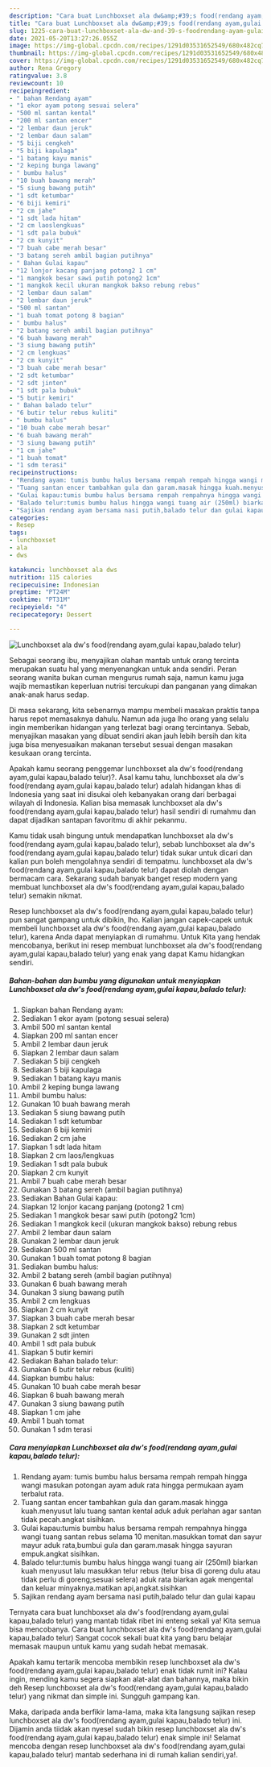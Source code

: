 ```yaml
---
description: "Cara buat Lunchboxset ala dw&amp;#39;s food(rendang ayam,gulai kapau,balado telur) yang enak Untuk Jualan"
title: "Cara buat Lunchboxset ala dw&amp;#39;s food(rendang ayam,gulai kapau,balado telur) yang enak Untuk Jualan"
slug: 1225-cara-buat-lunchboxset-ala-dw-and-39-s-foodrendang-ayam-gulai-kapau-balado-telur-yang-enak-untuk-jualan
date: 2021-05-20T13:27:26.055Z
image: https://img-global.cpcdn.com/recipes/1291d03531652549/680x482cq70/lunchboxset-ala-dws-foodrendang-ayamgulai-kapaubalado-telur-foto-resep-utama.jpg
thumbnail: https://img-global.cpcdn.com/recipes/1291d03531652549/680x482cq70/lunchboxset-ala-dws-foodrendang-ayamgulai-kapaubalado-telur-foto-resep-utama.jpg
cover: https://img-global.cpcdn.com/recipes/1291d03531652549/680x482cq70/lunchboxset-ala-dws-foodrendang-ayamgulai-kapaubalado-telur-foto-resep-utama.jpg
author: Rena Gregory
ratingvalue: 3.8
reviewcount: 10
recipeingredient:
- " bahan Rendang ayam"
- "1 ekor ayam potong sesuai selera"
- "500 ml santan kental"
- "200 ml santan encer"
- "2 lembar daun jeruk"
- "2 lembar daun salam"
- "5 biji cengkeh"
- "5 biji kapulaga"
- "1 batang kayu manis"
- "2 keping bunga lawang"
- " bumbu halus"
- "10 buah bawang merah"
- "5 siung bawang putih"
- "1 sdt ketumbar"
- "6 biji kemiri"
- "2 cm jahe"
- "1 sdt lada hitam"
- "2 cm laoslengkuas"
- "1 sdt pala bubuk"
- "2 cm kunyit"
- "7 buah cabe merah besar"
- "3 batang sereh ambil bagian putihnya"
- " Bahan Gulai kapau"
- "12 lonjor kacang panjang potong2 1 cm"
- "1 mangkok besar sawi putih potong2 1cm"
- "1 mangkok kecil ukuran mangkok bakso rebung rebus"
- "2 lembar daun salam"
- "2 lembar daun jeruk"
- "500 ml santan"
- "1 buah tomat potong 8 bagian"
- " bumbu halus"
- "2 batang sereh ambil bagian putihnya"
- "6 buah bawang merah"
- "3 siung bawang putih"
- "2 cm lengkuas"
- "2 cm kunyit"
- "3 buah cabe merah besar"
- "2 sdt ketumbar"
- "2 sdt jinten"
- "1 sdt pala bubuk"
- "5 butir kemiri"
- " Bahan balado telur"
- "6 butir telur rebus kuliti"
- " bumbu halus"
- "10 buah cabe merah besar"
- "6 buah bawang merah"
- "3 siung bawang putih"
- "1 cm jahe"
- "1 buah tomat"
- "1 sdm terasi"
recipeinstructions:
- "Rendang ayam: tumis bumbu halus bersama rempah rempah hingga wangi masukan potongan ayam aduk rata hingga permukaan ayam terbalut rata."
- "Tuang santan encer tambahkan gula dan garam.masak hingga kuah.menyusut lalu tuang santan kental aduk aduk perlahan agar santan tidak pecah.angkat sisihkan."
- "Gulai kapau:tumis bumbu halus bersama rempah rempahnya hingga wangi tuang santan rebus selama 10 menitan.masukkan tomat dan sayur mayur aduk rata,bumbui gula dan garam.masak hingga sayuran empuk.angkat sisihkan."
- "Balado telur:tumis bumbu halus hingga wangi tuang air (250ml) biarkan kuah menyusut lalu masukkan telur rebus (telur bisa di goreng dulu atau tidak perlu di goreng;sesuai selera) aduk rata biarkan agak mengental dan keluar minyaknya.matikan api,angkat.sisihkan"
- "Sajikan rendang ayam bersama nasi putih,balado telur dan gulai kapau"
categories:
- Resep
tags:
- lunchboxset
- ala
- dws

katakunci: lunchboxset ala dws 
nutrition: 115 calories
recipecuisine: Indonesian
preptime: "PT24M"
cooktime: "PT31M"
recipeyield: "4"
recipecategory: Dessert

---
```



![Lunchboxset ala dw&#39;s food(rendang ayam,gulai kapau,balado telur)](https://img-global.cpcdn.com/recipes/1291d03531652549/680x482cq70/lunchboxset-ala-dws-foodrendang-ayamgulai-kapaubalado-telur-foto-resep-utama.jpg)

Sebagai seorang ibu, menyajikan olahan mantab untuk orang tercinta merupakan suatu hal yang menyenangkan untuk anda sendiri. Peran seorang  wanita bukan cuman mengurus rumah saja, namun kamu juga wajib memastikan keperluan nutrisi tercukupi dan panganan yang dimakan anak-anak harus sedap.

Di masa  sekarang, kita sebenarnya mampu membeli masakan praktis tanpa harus repot memasaknya dahulu. Namun ada juga lho orang yang selalu ingin memberikan hidangan yang terlezat bagi orang tercintanya. Sebab, menyajikan masakan yang dibuat sendiri akan jauh lebih bersih dan kita juga bisa menyesuaikan makanan tersebut sesuai dengan masakan kesukaan orang tercinta. 



Apakah kamu seorang penggemar lunchboxset ala dw&#39;s food(rendang ayam,gulai kapau,balado telur)?. Asal kamu tahu, lunchboxset ala dw&#39;s food(rendang ayam,gulai kapau,balado telur) adalah hidangan khas di Indonesia yang saat ini disukai oleh kebanyakan orang dari berbagai wilayah di Indonesia. Kalian bisa memasak lunchboxset ala dw&#39;s food(rendang ayam,gulai kapau,balado telur) hasil sendiri di rumahmu dan dapat dijadikan santapan favoritmu di akhir pekanmu.

Kamu tidak usah bingung untuk mendapatkan lunchboxset ala dw&#39;s food(rendang ayam,gulai kapau,balado telur), sebab lunchboxset ala dw&#39;s food(rendang ayam,gulai kapau,balado telur) tidak sukar untuk dicari dan kalian pun boleh mengolahnya sendiri di tempatmu. lunchboxset ala dw&#39;s food(rendang ayam,gulai kapau,balado telur) dapat diolah dengan bermacam cara. Sekarang sudah banyak banget resep modern yang membuat lunchboxset ala dw&#39;s food(rendang ayam,gulai kapau,balado telur) semakin nikmat.

Resep lunchboxset ala dw&#39;s food(rendang ayam,gulai kapau,balado telur) pun sangat gampang untuk dibikin, lho. Kalian jangan capek-capek untuk membeli lunchboxset ala dw&#39;s food(rendang ayam,gulai kapau,balado telur), karena Anda dapat menyiapkan di rumahmu. Untuk Kita yang hendak mencobanya, berikut ini resep membuat lunchboxset ala dw&#39;s food(rendang ayam,gulai kapau,balado telur) yang enak yang dapat Kamu hidangkan sendiri.

<!--inarticleads1-->

##### Bahan-bahan dan bumbu yang digunakan untuk menyiapkan Lunchboxset ala dw&#39;s food(rendang ayam,gulai kapau,balado telur):

1. Siapkan  bahan Rendang ayam:
1. Sediakan 1 ekor ayam (potong sesuai selera)
1. Ambil 500 ml santan kental
1. Siapkan 200 ml santan encer
1. Ambil 2 lembar daun jeruk
1. Siapkan 2 lembar daun salam
1. Sediakan 5 biji cengkeh
1. Sediakan 5 biji kapulaga
1. Sediakan 1 batang kayu manis
1. Ambil 2 keping bunga lawang
1. Ambil  bumbu halus:
1. Gunakan 10 buah bawang merah
1. Sediakan 5 siung bawang putih
1. Sediakan 1 sdt ketumbar
1. Sediakan 6 biji kemiri
1. Sediakan 2 cm jahe
1. Siapkan 1 sdt lada hitam
1. Siapkan 2 cm laos/lengkuas
1. Sediakan 1 sdt pala bubuk
1. Siapkan 2 cm kunyit
1. Ambil 7 buah cabe merah besar
1. Gunakan 3 batang sereh (ambil bagian putihnya)
1. Sediakan  Bahan Gulai kapau:
1. Siapkan 12 lonjor kacang panjang (potong2 1 cm)
1. Sediakan 1 mangkok besar sawi putih (potong2 1cm)
1. Sediakan 1 mangkok kecil (ukuran mangkok bakso) rebung rebus
1. Ambil 2 lembar daun salam
1. Gunakan 2 lembar daun jeruk
1. Sediakan 500 ml santan
1. Gunakan 1 buah tomat potong 8 bagian
1. Sediakan  bumbu halus:
1. Ambil 2 batang sereh (ambil bagian putihnya)
1. Gunakan 6 buah bawang merah
1. Gunakan 3 siung bawang putih
1. Ambil 2 cm lengkuas
1. Siapkan 2 cm kunyit
1. Siapkan 3 buah cabe merah besar
1. Siapkan 2 sdt ketumbar
1. Gunakan 2 sdt jinten
1. Ambil 1 sdt pala bubuk
1. Siapkan 5 butir kemiri
1. Sediakan  Bahan balado telur:
1. Gunakan 6 butir telur rebus (kuliti)
1. Siapkan  bumbu halus:
1. Gunakan 10 buah cabe merah besar
1. Siapkan 6 buah bawang merah
1. Gunakan 3 siung bawang putih
1. Siapkan 1 cm jahe
1. Ambil 1 buah tomat
1. Gunakan 1 sdm terasi




<!--inarticleads2-->

##### Cara menyiapkan Lunchboxset ala dw&#39;s food(rendang ayam,gulai kapau,balado telur):

1. Rendang ayam: tumis bumbu halus bersama rempah rempah hingga wangi masukan potongan ayam aduk rata hingga permukaan ayam terbalut rata.
1. Tuang santan encer tambahkan gula dan garam.masak hingga kuah.menyusut lalu tuang santan kental aduk aduk perlahan agar santan tidak pecah.angkat sisihkan.
1. Gulai kapau:tumis bumbu halus bersama rempah rempahnya hingga wangi tuang santan rebus selama 10 menitan.masukkan tomat dan sayur mayur aduk rata,bumbui gula dan garam.masak hingga sayuran empuk.angkat sisihkan.
1. Balado telur:tumis bumbu halus hingga wangi tuang air (250ml) biarkan kuah menyusut lalu masukkan telur rebus (telur bisa di goreng dulu atau tidak perlu di goreng;sesuai selera) aduk rata biarkan agak mengental dan keluar minyaknya.matikan api,angkat.sisihkan
1. Sajikan rendang ayam bersama nasi putih,balado telur dan gulai kapau




Ternyata cara buat lunchboxset ala dw&#39;s food(rendang ayam,gulai kapau,balado telur) yang mantab tidak ribet ini enteng sekali ya! Kita semua bisa mencobanya. Cara buat lunchboxset ala dw&#39;s food(rendang ayam,gulai kapau,balado telur) Sangat cocok sekali buat kita yang baru belajar memasak maupun untuk kamu yang sudah hebat memasak.

Apakah kamu tertarik mencoba membikin resep lunchboxset ala dw&#39;s food(rendang ayam,gulai kapau,balado telur) enak tidak rumit ini? Kalau ingin, mending kamu segera siapkan alat-alat dan bahannya, maka bikin deh Resep lunchboxset ala dw&#39;s food(rendang ayam,gulai kapau,balado telur) yang nikmat dan simple ini. Sungguh gampang kan. 

Maka, daripada anda berfikir lama-lama, maka kita langsung sajikan resep lunchboxset ala dw&#39;s food(rendang ayam,gulai kapau,balado telur) ini. Dijamin anda tiidak akan nyesel sudah bikin resep lunchboxset ala dw&#39;s food(rendang ayam,gulai kapau,balado telur) enak simple ini! Selamat mencoba dengan resep lunchboxset ala dw&#39;s food(rendang ayam,gulai kapau,balado telur) mantab sederhana ini di rumah kalian sendiri,ya!.

